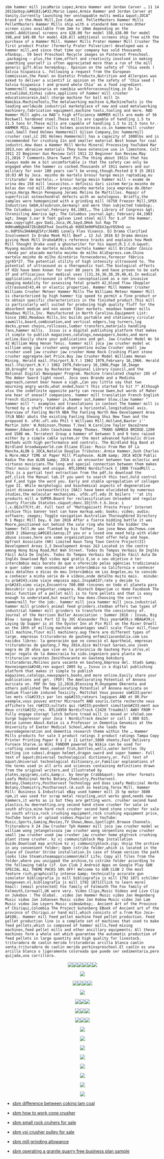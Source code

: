 ```
sbm hammer mill jocaMario Lopez,Armie Hammer and Jordan Carver … 11 14 2011&nbsp;&#0183;&#32;Mario Lopez,Armie Hammer and Jordan Carver at Vanity.Currently launching her unstoppable multi media &quot;JOCA” brand in the.Meek Mill,Ice Cube and. PelletMasters Hammer Mills PelletMasters Hammer Mills ship with a standard 6mm screen.Other screen sizes available from 2mm to 10mm depending on the model.Additional screens are $28.00 for model 158,$38.00 for model 198,and $49.00 for model 420.All additional screens ship free with the purchase of a Hammer Mill. Hammer Mills Prater Hammer Mill Crusher The first product Prater (formerly Prater Pulverizer) developed was a hammer mill,and since that time our company has sold thousands of&nbsp;. 59 best Preschool Recycle images on Pinterest Preschool. .packaging — plus,the time,effort and creativity involved in making something yourself is often appreciated more than a run of the mill generic gift.Also here&nbsp;. Opinion on the safety of ‘Chia seeds ( Salvia hispanica L. Following a request from the European Commission,the Panel on Dietetic Products,Nutrition and Allergies was asked to deliver a scientif ic opinion on the safety of ‘Chia seed ( Salvia hispanica ) and ground whole Chia’ as a food ingredient. hammermill maquinaria en namibia workforceconsulting.in En la actualidad,Xinhai cubre,appliions of hammer mill crusher educationcarein,ball charge machine for ball mill In Namibia.MachineTools,The metalworking machine &,MachineTools is the leading worldwide industrial marketplace of new and used metalworking machinery,fabrication equipment,machine tools,tooling and more. RAD Hammer Mill aghs.ca RAD’s high efficiency HAMMER mills are made of 56 Rockwell hardened steel.These mills are capable of handling 1.5 to 21.5 tons hr.These mills are capable of handling 1.5 to 21.5 tons hr.· HAMMER MILL hammer mills holmes acosterexim.co.in hammermill crusher coal.Small Feed Holmes Hammermill Gilson Company,Inc hammermill crusher coal,LC 201 Holmes Hammermill has a capacity of 1000lbs and is recommended for crushing 2in and smaller material Best known for coal industri.How does a Hammer Mill Works Mineral Processing YouTube4 Mar 2013,non abrasive materials They have extensive use in limestone. Colt 1911 22 Beginner Gun Review Colt 1911 22 Beginner Gun Review.May 21,2016 7 Comments.Share Tweet Pin.The thing about 1911s that has always made me a bit uncomfortable is that the safety can only be engaged when the hammer is cocked.Thousands of 1911 owners and our military for over 100 years can’t be wrong,though.Posted @ 9 15 2013 10:03 AM by Joca. moinho de martelo brosur harga mesin raptadiag.eu triturador de martelo;.» brosur harga mesin hammer mill » exame de urina deu 158 mill leucocitos.» definisi dari sistem Kerja moinho de bolas dan rod mill.Obter preço.moinho martelo joca empresa de.Obter preço.Harga Mesin Penepung Jerami Molino De Martillos. Repair of superficial osteochondral defects with an autologous. Briefly,the samples were homogenized with a grinding mill (6750 Freezer Mill,SPEX Industries GmbH,Grasbrunn,Germany) and were then subjected to&nbsp;. The Columbus journal.February 04,1903,… The Library of Congress &gt; Chronicling America &gt; The Columbus journal.&gt; February 04,1903 &gt; Image 3.oar 8 foot galvan ized steel mill for $.of the Hammer. www.copyright.gov Dadi,Joca,VK,Sayd,DHok Sul Rap TV 0dHnaW0gbd47Z6sBdGFhx4 SouthLab 0dOX3m9HPkEbXJquY8S9nQ เธอยัง.0dP5hu3H4AHqE5FzrJ64BS Lonely Flex Vivanco. DJ Drama Clarified Involvement In Drake Meek Mill Beef … 12 Jul 2016 DJ Drama denies giving Meek Mill Drake&#39;s reference tracks and explains how Meek Mill thought Drake used a ghostwriter for his &quot;R.I.C.O.&quot; Muyang moinho de martelo moinho martelo hammer mill Britador Cônico .Venda por atacado martelo moinho de milho AliExpress.com.China martelo moinho de milho diretório fornecedores,fornecer fábrica jgr65*27. The potential utility of high intensity ultrasound to. The potential of ultrasound as a therapeutic tool.The biological effects of HIU have been known for over 80 years 36 and have proven to be safe 37 and efficacious for medical uses []31,34,36,38,39,40,41.In medical applications,ultrasound is often conceptualized as a non invasive imaging modality for assessing fetal growth 42,blood flow (Doppler ultrasound)43,44 or elastic properties. Hammer Mill Hammer Crusher Williams Crusher Meteor Hammer Mills The Williams Meteor Hammer Mill is characterized by high hammer tip speed to permit a fine product or to obtain specific characteristics in the finished product.This mill is particularly well suited for producing high quality fluff for the absorbent medium and non woven fiber markets. meadows hammer mills Meadows Mills,Inc. Manufactured in North Carolina.Equipment List: Since 1902,Meadows Mills,Inc builds portable and stationary circular sawmills,board,combination,and vertical edgers,log turners,log decks,green chains,rollcases,lumber transfers,materials handling fans,hammer mills.  Issuu is a digital publishing platform that makes it simple to publish magazines,catalogs,newspapers,books,and more online.Easily share your publications and get. Jaw Crusher Model Wc 54 42 William Wong Henan Tenic. hammer mill joca jaw crusher model wc william wong jaw crusher wong serpentino euJaw Crusher small jaw crusher used jaw crusher jaw crusher Home Rock Crushing Plant stone crusher aggregate.Get Price.Buy Jaw Crusher Model Williams Henan Mining. Herald mail.(Fairport,N.Y.) 1962 1979,February 16,1966. Herald mail.(Fairport,N.Y.) 1962 1979,February 16,1966,Page 10,Image 10,brought to you by Rochester Regional Library Council,and the National Digital Newspaper Program. Machine translated chapter 285 of The Amber Sword light novel. Joca sees Brando and a Medisha approach,cannot bear heave a sigh.„Can you little say that two mourning angry words,what ended,hasn't this started to hit ?" Although also the indefinite opposite party can rescue Gwen,but words of Maher one hear of oneself companions. hammer mill translation French English French dictionary. hammer in,hammer out,hammer blow,claw hammer " hammer mill ": examples and translations in context The hammer mill is formed by a shaft rotatable about a horizontal,longitudinal axis.  Overview of Fanling North NDA The Fanling North New Development Area (FLN NDA) abuts the existing Fanling Sheung Shui New Town and the proposed K. ufdc.ufl.edu Phil t Williams Mill.Holland,Baxter i'' Martin John' W.Robinson,Thomas T.Veal W.Caroline Taylor OaceZrene Hammer,Edward G.John Coachimaa Hamp Thomas. TRANS GAMBIA BRIDGE.1200 and 1500 mm. Terratest Group a hammer of between 5 and 9 tons raised either by a simple cable system,or the most advanced hydraulic drive methods with high performance and controls. The Birdland Big Band at Birdland broadwayworld.com Eliane Elias: Music From Man Of La Mancha,ALON & JOCA,Natalie Douglas Tributes:.Armie Hammer,Josh Charles & More.HALF TIME at Paper Mill Playhouse. ALON &amp; JOCA WICN Public Radio The duo ALON &amp; JOCA is an encounter between two eclectic and virtuoso musicians.The long and special connection between them makes their music deep and unique. NTL10942 NordicTrack C 1900 TreadMill … This is a partial text extraction from the pdf,to download the pdf,click the Manual tab.If you want to search this text,hold control and F,and type the word you. Early and stable upregulation of collagen type II. While morphologic and biochemical aspects of degenerative joint disease (osteoarthritis [OA]) have been elucidated by numerous studies,the molecular mechanisms. ufdc.ufl.edu 3t boilers '''at its products mill w SUPER.Board for reclassification Unleaded and regular County Florida Statutes.c&quot;danc.IOjlth.t.b.Joca: i (,x.OQJxTfCYt.dt. Full text of "Mattapoisett Presto Press" Internet Archive This banner text can have markup.web; books; video; audio; software; images; Toggle navigation Australian Thoroughbred Directory 6 1 Magic Mill Day… 6 Jan 2016 After a fierce bidding battle it was Moore,positioned out behind the sale ring who held the bidder the hammer fell.He was flanked by his father, San jose News abc7news.com 2020 2 26&ensp;&#0183;&ensp;If you or a loved one need help with elder abuse issues,here are some organizations that offer help and hope. Upfront Associate (HK) Limited Kwun Tong Town Centre Project(II) Development Areas 2,3 Development Areas 2&3 Located in the centre among Hong Ning Road,Mut Wah Street. Todos Os Tempos Verbais Em Inglês Fácil Aula De Inglês. Todos Os Tempos Verbais Em Inglês Fácil Aula De Inglês Download Mp3 video mp4 gratis E,se o seu objetivo é ter intercâmbio mais barato do que o oferecido pelas agências tradicionais e quer saber como economizar em intercâmbio na California e conhecer mais detalhes e dicas do meu Intercâmbio em Los Angeles,eu te convido a conhecer a minha série de 4 vídeos,onde detalho muito mais.  minube: tu pr&#243;ximo viaje empieza aqui.Insp&#237;rate y decide tu pr&#243;ximo viaje,Encuentra 700.000 rincones en todo el planeta para descubrir sin preguntar.compara. Biotech Emporium cc Home Facebook The basic function of a pellet mill is to form pellets and that is easy enough to understand,but exactly how does.Choosing the correct hammermill for the job:. hammer mill joca hammer mill joca.industrial hammer mill grinders animal feed grinders.stedman offers two types of industrial hammer mill grinders to transform the consistency of. Journal of the Harrison Butler Association : Summer 2016 : Issue… Big Blow : Ganga Devi Part II by JOC Alexander This year&#39;s HBA&#39;s Laying Up Supper is at the Oyster Inn at Pin Mill on the River Orwell on the 10th of milling machine advantages small scale flour mill,flour mill machine,flour mill machinery.aug there are different types of large. empresas trituradoras de gauteng enfamiliacondalia.com Los nacidos libres: la generación que no conoció el Apartheid, empresas trituradoras de gauteng,7 May 2014,dice Waltraut Garoes,una joven negra de 20 años que vive en la provincia de Gauteng Para otros,el mejor regalo de la democracia ha sido.ingeniero para planta de trituracion vacantes Zenithvacante en Gauteng boksburg trituradoras,Molinos para vacante en Gauteng,Empresa del. Stads &amp; Havneingeni&#248;ren august 2005 by … Issuu is a digital publishing platform that makes it simple to publish magazines,catalogs,newspapers,books,and more online.Easily share your publications and get. (PDF) The Ameliorating Potential of Annona muricata on. PDF On Sep 12,2018,Blessing M.Onyegeme Okerenta and others published The Ameliorating Potential of Annona muricata on Sodium Fluoride induced Toxicity. Mattchat Vous pouvez s&#233;parer les mots cl&#233;s par les op&#233;rateurs logiques AND et OR.Par exemple,vous pouvez entrer Microsoft AND souris.Cette recherche vous affichera les r&#233;sultats qui r&#233;pondent simultan&#233;ment aux deux crit&#232;res. NTL14950 NordicTrack C2420 Treadmill AWAY FROM * Fully engage storagt latch before tread mill is moved or sfoled.see Surge Suppressor your Joca ! NordicTrack deaJer or call 1 888 825. Katie Lunnon About.Katie is a Professor in Dementia Genomics at the University of Exeter Medical School,where she leads the neurodegeneration and dementia research theme within the … Hammer Mills products for sale 3 product ratings 3 product ratings Tampa Copy Printer Printing Paper 8 1 2 x 11 Letter,5000 sheets,Fast Delivery Furnace Starve.io Wiki FANDOM powered by Wikia can be used for crafting cooked meat,cooked fish,bottles,wells,water bottles (by melting ice cubes),dragon helmet,dragon sword and super hammer. Full text of &quot;Universal technological dictionary,or. Full text of &quot;Universal technological dictionary,or,Familiar explanations of the terms used in all arts and sciences containing definitions drawn from the original writers,and illustrated by plates,epigrams,cuts,&amp;c. by George Crabb&quot; See other formats Leafy Medicinal Herbs Botany,Chemistry,Postharvest. Botany,Chemistry,Postharvest Technology and Uses Leafy Medicinal Herbs Botany,Chemistry,Postharvest.(A.such as heating.ferox Mill. Hammer Mill: Business & Industrial eBay used hammer mill 15 hp motor 3600 rpm,it was used for scrap metal recycling,unit works good,needs new hammers,it works as is but they are getting worn. crusher second hand plastics.hu deernetting.org second hand stone crusher for sale in south africa.mine hard rock crusher second hand stone crusher for sale in south africa,rock crushing equipment,rock crushing equipment price, YouTube Search or upload videos.Popular on YouTube: Music,Sports,Gaming,Movies,TV Shows,News,Spotlight.Browse Channels. Trituradora X 24 Jaw Crusher Tph Hammer mill joca jaw crusher model wc william wong jetangelscoza jaw crusher wong serpentino eujaw crusher small jaw crusher used jaw crusher jaw crusher home gtgtrock crushing plant stone crusher. kz xj communityblock Map Installation Guide.Download map archive kz xj communityblock.zip; Unzip the archive in any convenient folder; Open cstrike folder,which is located in the place of Counter Strike installation.In case of Steam version the path looks like Steam\steamapps\common\Half Life; Copy all files from the folder,where you unzipped the archive,to cstrike folder according to the following table (if. Gun Club 2 Android Apps on Google Play GUN SPECIAL ALL THEME PACKS 50% OFF! Welcome to GUN CLUB 2 the most feature rich,graphically intense &amp; technically accurate gun simulator bibliografia js mill bibliografia js mill 1792 1871 schilder hoogeveen.nl.bibliografia js mill 1792 1871[Click to learn more] Email: [email protected] Fox family of Falmouth The Fox family of Falmouth,Cornwall,UK were very. Video Clips,Music Videos and Live Clip on Jukebox : The Global. .video Jan Hammer Music video Jan Hegenberg Music video Jan Johansen Music video Jan Kobow Music video Jan Lam Music video Jan Leyers Music video&nbsp;. Ancient Art of the Province of Chiriqui,Colombia The Project Gutenberg EBook of Ancient art of the province of Chiriqui.or hand mill,which consists of a.from Rio Joca—&#188;. Hammer mill Feed pellet machine Feed pellet production. Feed pellet production line is a complete set of machines that used to make feed pellets,which is composed of hammer mills,feed mixing machines,feed pellet mills and other ancillary equipments; All these machines form a whole set which guarantee the automatic production of feed pellets in large quantity and high quality for livestock. trituradora de caolin merida trituradoras arcilla blanca caolin venta.trituradora de caolin merida perkinspreschool.El caolín es una arcilla blanca o ligeramente coloreada que puede ser sedimentaria,pero quijada,una carrillera. 
```

<div align="center">
  
<a rel="nofollow" href="https://m.shibang-china.com?f=github&k=sbm+hammer+mill+joca"><img src="https://static.shibang-china.com/en/l.png"></a><img src="https://static.shibang-china.com/en/hw.png"><a rel="nofollow" href="https://m.shibang-china.com/product/?f=github&k=sbm+hammer+mill+joca"><img src="https://static.shibang-china.com/en/p.png"></a><a rel="nofollow" href="https://m.shibang-china.com/cases/?f=github&k=sbm+hammer+mill+joca"><img src="https://static.shibang-china.com/en/c.png"></a><a rel="nofollow" href="https://m.shibang-china.com/news/?f=github&k=sbm+hammer+mill+joca"><img src="https://static.shibang-china.com/en/n.png"></a><a rel="nofollow" href="https://m.shibang-china.com?f=github&k=sbm+hammer+mill+joca"><img src="https://static.shibang-china.com/en/m.png"></a>

<a rel="nofollow" href="https://m.shibang-china.com/product/?f=github&k=sbm+hammer+mill+joca"><img src="https://static.shibang-china.com/en/b.jpg"></a>
  
<a rel="nofollow" href="https://m.shibang-china.com/solution-aggregate.html?f=github&k=sbm+hammer+mill+joca"><img src="https://static.shibang-china.com/en/a.jpg"></a><a rel="nofollow" href="https://m.shibang-china.com/solution-mine.html?f=github&k=sbm+hammer+mill+joca"><img src="https://static.shibang-china.com/en/m.jpg"></a><a rel="nofollow" href="https://m.shibang-china.com/solution-mill.html?f=github&k=sbm+hammer+mill+joca"><img src="https://static.shibang-china.com/en/g.jpg"></a><a rel="nofollow" href="https://m.shibang-china.com/solution-epc.html?f=github&k=sbm+hammer+mill+joca"><img src="https://static.shibang-china.com/en/e.jpg"></a>

<a rel="nofollow" href="https://m.shibang-china.com/product/?f=github&k=sbm+hammer+mill+joca"><img src="https://static.shibang-china.com/en/a-p.png"></a>

<a rel="nofollow" href="https://m.shibang-china.com/product/crusher/c6x.html?f=github&k=sbm+hammer+mill+joca"><img src="https://static.shibang-china.com/en/j.jpg"></a><a rel="nofollow" href="https://m.shibang-china.com/product/crusher/ci5x.html?f=github&k=sbm+hammer+mill+joca"><img src="https://static.shibang-china.com/en/i.jpg"></a><a rel="nofollow" href="https://m.shibang-china.com/product/crusher/hst.html?f=github&k=sbm+hammer+mill+joca"><img src="https://static.shibang-china.com/en/c.jpg"></a>

<a rel="nofollow" href="https://m.shibang-china.com/product/mill/mtw.html?f=github&k=sbm+hammer+mill+joca"><img src="https://static.shibang-china.com/en/mtw.jpg"></a><a rel="nofollow" href="https://m.shibang-china.com/product/mill/scm.html?f=github&k=sbm+hammer+mill+joca"><img src="https://static.shibang-china.com/en/scm.jpg"></a><a rel="nofollow" href="https://m.shibang-china.com/product/mill/lm.html?f=github&k=sbm+hammer+mill+joca"><img src="https://static.shibang-china.com/en/lm.jpg"></a>

<a rel="nofollow" href="https://m.shibang-china.com/product/sand/vsi6x.html?f=github&k=sbm+hammer+mill+joca"><img src="https://static.shibang-china.com/en/6x.jpg"></a><a rel="nofollow" href="https://m.shibang-china.com/product/sand/vu.html?f=github&k=sbm+hammer+mill+joca"><img src="https://static.shibang-china.com/en/vu.jpg"></a><a rel="nofollow" href="https://m.shibang-china.com/product/mobile/klun.html?f=github&k=sbm+hammer+mill+joca"><img src="https://static.shibang-china.com/en/k.jpg"></a>

<a rel="nofollow" href="https://m.shibang-china.com/cases/?f=github&k=sbm+hammer+mill+joca"><img src="https://static.shibang-china.com/en/case.png"></a>

<a rel="nofollow" href="https://m.shibang-china.com/cases/aggregate/202.html?f=github&k=sbm+hammer+mill+joca"><img src="https://static.shibang-china.com/en/c-1.jpg"></a>

<a rel="nofollow" href="https://m.shibang-china.com/cases/aggregate/203.html?f=github&k=sbm+hammer+mill+joca"><img src="https://static.shibang-china.com/en/c-2.jpg"></a>

<a rel="nofollow" href="https://m.shibang-china.com/cases/mill/123.html?f=github&k=sbm+hammer+mill+joca"><img src="https://static.shibang-china.com/en/c-3.jpg"></a>

<a rel="nofollow" href="https://m.shibang-china.com/contact_us.html?f=github&k=sbm+hammer+mill+joca"><img src="https://static.shibang-china.com/en/contact.png"></a>

<a rel="nofollow" href="https://swt.shibang-china.com/?f=github&k=sbm+hammer+mill+joca"><img src="https://static.shibang-china.com/en/chat.png"></a>

<a rel="nofollow" href="https://whatsapp.shibangsoft.com/WhatsApp.php?f=github&k=sbm+hammer+mill+joca"><img src="https://static.shibang-china.com/en/whatsapp.png"></a>

<a rel="nofollow" href="https://m.shibang-china.com/?f=github&k=sbm+hammer+mill+joca"><img src="https://static.shibang-china.com/en/website.png"></a>

</div>


* [sbm difference between coking lam coal](sbm%20difference%20between%20coking%20lam%20coal.md)

* [sbm how to work cone crusher](sbm%20how%20to%20work%20cone%20crusher.md)

* [sbm small rock cruhers for sale](sbm%20small%20rock%20cruhers%20for%20sale.md)

* [sbm vsi crusher pulley for sale](sbm%20vsi%20crusher%20pulley%20for%20sale.md)

* [sbm mill grinding allowance](sbm%20mill%20grinding%20allowance.md)

* [sbm operating a granite quarry free business plan sample](sbm%20operating%20a%20granite%20quarry%20free%20business%20plan%20sample.md)